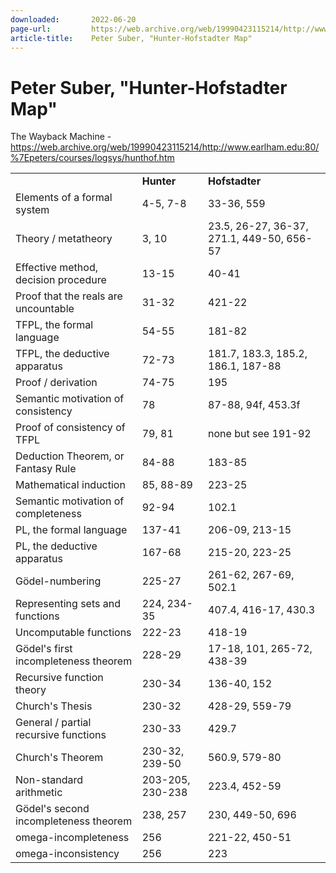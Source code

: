 ```yaml
---
downloaded:       2022-06-20
page-url:         https://web.archive.org/web/19990423115214/http://www.earlham.edu/~peters/courses/logsys/hunthof.htm
article-title:    Peter Suber, "Hunter-Hofstadter Map"
---
```

# Peter Suber, "Hunter-Hofstadter Map"
The Wayback Machine - https://web.archive.org/web/19990423115214/http://www.earlham.edu:80/%7Epeters/courses/logsys/hunthof.htm

<table><tbody><tr><td><br></td><td><strong>Hunter</strong></td><td><strong>Hofstadter</strong></td></tr><tr><td>Elements of a formal system</td><td>4-5, 7-8</td><td>33-36, 559</td></tr><tr><td>Theory / metatheory</td><td>3, 10</td><td>23.5, 26-27, 36-37, 271.1, 449-50, 656-57</td></tr><tr><td>Effective method, decision procedure</td><td>13-15</td><td>40-41</td></tr><tr><td>Proof that the reals are uncountable</td><td>31-32</td><td>421-22</td></tr><tr><td>TFPL, the formal language</td><td>54-55</td><td>181-82</td></tr><tr><td>TFPL, the deductive apparatus</td><td>72-73</td><td>181.7, 183.3, 185.2, 186.1, 187-88</td></tr><tr><td>Proof / derivation</td><td>74-75</td><td>195</td></tr><tr><td>Semantic motivation of consistency</td><td>78</td><td>87-88, 94f, 453.3f</td></tr><tr><td>Proof of consistency of TFPL</td><td>79, 81</td><td>none but see 191-92</td></tr><tr><td>Deduction Theorem, or Fantasy Rule</td><td>84-88</td><td>183-85</td></tr><tr><td>Mathematical induction</td><td>85, 88-89</td><td>223-25</td></tr><tr><td>Semantic motivation of completeness</td><td>92-94</td><td>102.1</td></tr><tr><td>PL, the formal language</td><td>137-41</td><td>206-09, 213-15</td></tr><tr><td>PL, the deductive apparatus</td><td>167-68</td><td>215-20, 223-25</td></tr><tr><td>Gödel-numbering</td><td>225-27</td><td>261-62, 267-69, 502.1</td></tr><tr><td>Representing sets and functions</td><td>224, 234-35</td><td>407.4, 416-17, 430.3</td></tr><tr><td>Uncomputable functions</td><td>222-23</td><td>418-19</td></tr><tr><td>Gödel's first incompleteness theorem</td><td>228-29</td><td>17-18, 101, 265-72, 438-39</td></tr><tr><td>Recursive function theory</td><td>230-34</td><td>136-40, 152</td></tr><tr><td>Church's Thesis</td><td>230-32</td><td>428-29, 559-79</td></tr><tr><td>General / partial recursive functions</td><td>230-33</td><td>429.7</td></tr><tr><td>Church's Theorem</td><td>230-32, 239-50</td><td>560.9, 579-80</td></tr><tr><td>Non-standard arithmetic</td><td>203-205, 230-238</td><td>223.4, 452-59</td></tr><tr><td>Gödel's second incompleteness theorem</td><td>238, 257</td><td>230, 449-50, 696</td></tr><tr><td>omega-incompleteness</td><td>256</td><td>221-22, 450-51</td></tr><tr><td>omega-inconsistency</td><td>256</td><td>223</td></tr></tbody></table>
